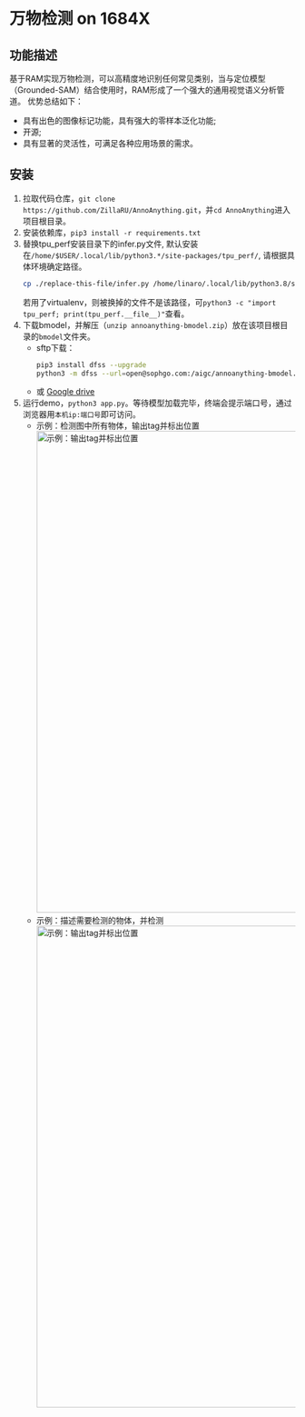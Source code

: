 # 万物检测 on 1684X
## 功能描述
基于RAM实现万物检测，可以高精度地识别任何常见类别，当与定位模型（Grounded-SAM）结合使用时，RAM形成了一个强大的通用视觉语义分析管道。
优势总结如下：
- 具有出色的图像标记功能，具有强大的零样本泛化功能;
- 开源;
- 具有显著的灵活性，可满足各种应用场景的需求。

## 安装
1. 拉取代码仓库，`git clone https://github.com/ZillaRU/AnnoAnything.git`，并`cd AnnoAnything`进入项目根目录。
2. 安装依赖库，`pip3 install -r requirements.txt`
3. 替换tpu_perf安装目录下的infer.py文件, 默认安装在`/home/$USER/.local/lib/python3.*/site-packages/tpu_perf/`, 请根据具体环境确定路径。
    ```bash
    cp ./replace-this-file/infer.py /home/linaro/.local/lib/python3.8/site-packages/tpu_perf/ 
    ```
    若用了virtualenv，则被换掉的文件不是该路径，可`python3 -c "import tpu_perf; print(tpu_perf.__file__)"`查看。
4. 下载bmodel，并解压（`unzip annoanything-bmodel.zip`）放在该项目根目录的`bmodel`文件夹。
   - sftp下载：
       ```bash
       pip3 install dfss --upgrade
       python3 -m dfss --url=open@sophgo.com:/aigc/annoanything-bmodel.zip
       ```
   - 或 [Google drive](https://drive.google.com/drive/folders/1WFfq32nKCYhEwJvCZV5XYw9sFRriZYqP?usp=sharing)
5. 运行demo，`python3 app.py`。等待模型加载完毕，终端会提示端口号，通过浏览器用`本机ip:端口号`即可访问。
    - 示例：检测图中所有物体，输出tag并标出位置
      <img width="848" alt="示例：输出tag并标出位置" src="https://github.com/ZillaRU/AnnoAnything/assets/25343084/6a77ed66-3555-48c4-a58f-d3d52b2290fa">
    - 示例：描述需要检测的物体，并检测
      <img width="848" alt="示例：输出tag并标出位置" src="https://github.com/ZillaRU/AnnoAnything/assets/25343084/7248472e-b0e3-46b6-bd1b-c5b5df13a0d5">

    

